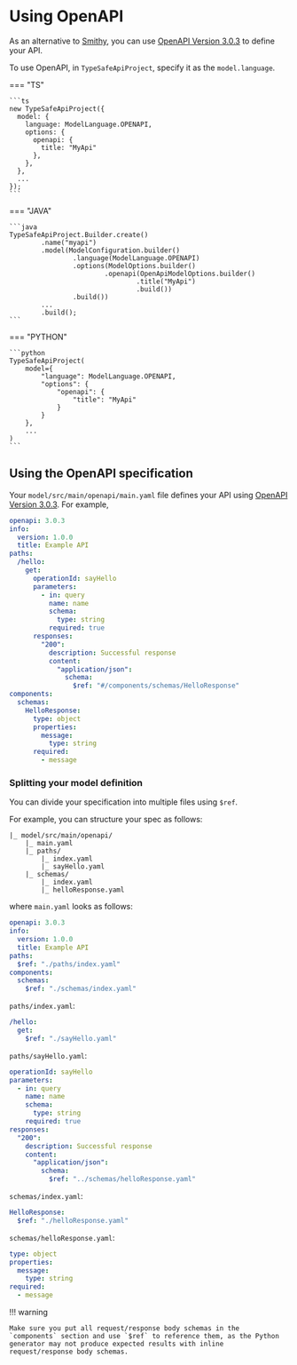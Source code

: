 # Using OpenAPI

As an alternative to [Smithy](./using_smithy.md), you can use [OpenAPI Version 3.0.3](https://swagger.io/specification/) to define your API.

To use OpenAPI, in `TypeSafeApiProject`, specify it as the `model.language`.

=== "TS"

    ```ts
    new TypeSafeApiProject({
      model: {
        language: ModelLanguage.OPENAPI,
        options: {
          openapi: {
            title: "MyApi"
          },
        },
      },
      ...
    });
    ```

=== "JAVA"

    ```java
    TypeSafeApiProject.Builder.create()
            .name("myapi")
            .model(ModelConfiguration.builder()
                    .language(ModelLanguage.OPENAPI)
                    .options(ModelOptions.builder()
                            .openapi(OpenApiModelOptions.builder()
                                    .title("MyApi")
                                    .build())
                    .build())
            ...
            .build();
    ```

=== "PYTHON"

    ```python
    TypeSafeApiProject(
        model={
            "language": ModelLanguage.OPENAPI,
            "options": {
                "openapi": {
                    "title": "MyApi"
                }
            }
        },
        ...
    )
    ```

## Using the OpenAPI specification

Your `model/src/main/openapi/main.yaml` file defines your API using [OpenAPI Version 3.0.3](https://swagger.io/specification/). For example,

```yaml
openapi: 3.0.3
info:
  version: 1.0.0
  title: Example API
paths:
  /hello:
    get:
      operationId: sayHello
      parameters:
        - in: query
          name: name
          schema:
            type: string
          required: true
      responses:
        "200":
          description: Successful response
          content:
            "application/json":
              schema:
                $ref: "#/components/schemas/HelloResponse"
components:
  schemas:
    HelloResponse:
      type: object
      properties:
        message:
          type: string
      required:
        - message
```

### Splitting your model definition

You can divide your specification into multiple files using `$ref`.

For example, you can structure your spec as follows:

```
|_ model/src/main/openapi/
    |_ main.yaml
    |_ paths/
        |_ index.yaml
        |_ sayHello.yaml
    |_ schemas/
        |_ index.yaml
        |_ helloResponse.yaml
```

where `main.yaml` looks as follows:

```yaml
openapi: 3.0.3
info:
  version: 1.0.0
  title: Example API
paths:
  $ref: "./paths/index.yaml"
components:
  schemas:
    $ref: "./schemas/index.yaml"
```

`paths/index.yaml`:

```yaml
/hello:
  get:
    $ref: "./sayHello.yaml"
```

`paths/sayHello.yaml`:

```yaml
operationId: sayHello
parameters:
  - in: query
    name: name
    schema:
      type: string
    required: true
responses:
  "200":
    description: Successful response
    content:
      "application/json":
        schema:
          $ref: "../schemas/helloResponse.yaml"
```

`schemas/index.yaml`:

```yaml
HelloResponse:
  $ref: "./helloResponse.yaml"
```

`schemas/helloResponse.yaml`:

```yaml
type: object
properties:
  message:
    type: string
required:
  - message
```

!!! warning

    Make sure you put all request/response body schemas in the `components` section and use `$ref` to reference them, as the Python generator may not produce expected results with inline request/response body schemas.

